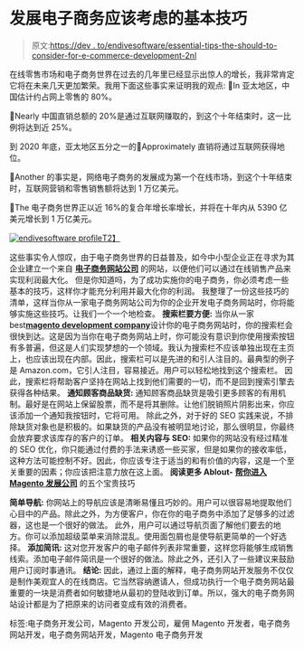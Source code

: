 # 发展电子商务应该考虑的基本技巧

> 原文:[https://dev . to/endivesoftware/essential-tips-the-should-to-consider-for-e-commerce-development-2nl](https://dev.to/endivesoftware/essential-tips-that-should-be-considered-for-e-commerce-development-2nl)

在线零售市场和电子商务世界在过去的几年里已经显示出惊人的增长，我非常肯定它将在未来几天更加繁荣。我用下面这些事实来证明我的观点:
In 亚太地区，中国估计约占网上零售的 80%。

Nearly 中国直销总额的 20%是通过互联网赚取的，到这个十年结束时，这一比例将达到近 25%。

到 2020 年底，亚太地区五分之一的Approximately 直销将通过互联网获得地位。

Another 的事实是，网络电子商务的发展成为第一个在线市场，到这个十年结束时，互联网营销和零售销售额将达到 1 万亿美元。

The 电子商务世界正以近 16%的复合年增长率增长，并将在十年内从 5390 亿美元增长到 1 万亿美元。

[![endivesoftware profile](../Images/aabd480c79c9d32648ec9c0e7b51d6a1.png)T2】](https://res.cloudinary.com/practicaldev/image/fetch/s--RTi025gL--/c_limit%2Cf_auto%2Cfl_progressive%2Cq_auto%2Cw_880/http://in.endivesoftware.com/sites/designs/endivesoftware/essential-tips-that-should-be-considered-for-e-commerce-development.jpg)

这些事实令人惊叹，由于电子商务世界的日益普及，如今中小型企业正在寻求为其企业建立一个来自 [**电子商务网站公司**](%E2%80%9Chttps://www.endivesoftware.com/ecommerce-web-development-services%E2%80%9D) 的网站，以便他们可以通过在线销售产品来实现利润最大化。
但是你知道吗，为了成功实施你的电子商务，你必须考虑一些基本的技巧，这样你才能充分利用并最大化你的利润。
我整理了一份这些技巧的清单，这样当你从一家电子商务网站公司为你的企业开发电子商务网站时，你将能够实施这些技巧。让我们一个一个地检查。
**搜索栏要方便:**
当你从一家 best[**magento development company**](%E2%80%9D)设计你的电子商务网站时，你的搜索栏会很快到达。这是因为当你在电子商务网站上时，你可能没有意识到你使用搜索按钮有多普遍，但这是人们实现梦想的一个领域。我认为搜索栏不应该单独出现在主页上，也应该出现在内部。因此，搜索栏可以是先进的和引人注目的。最典型的例子是 Amazon.com，它引人注目，容易接近。用户可以轻松地找到这个搜索栏。
因此，搜索栏将帮助客户坚持在网站上找到他们需要的一切，而不是回到搜索引擎去获得各种结果。
**通知顾客商品缺货:**
通知顾客商品缺货是吸引更多顾客的有用机制。最好是在网站上保留股票，而不是将其删除。让他们脱销照片阴影出来，你应该添加一个通知我按钮时，它将可用。
除此之外，对于好的 SEO 实践来说，不排除缺货对象也是积极的。如果缺货的产品没有被明显地讨论，那么很明显，你最终会放弃要求该库存的客户的订单。
**相关内容与 SEO:**
如果你的网站没有经过精准的 SEO 优化，你只能通过付费的手法来诱惑一些买家，但是如果你的接收率低，这种方法可能控制不好。因此，你应该专注于适当的和有价值的内容，这是一个至关重要的因素；你应该把注意力放在这上面。
**阅读更多 Ablout-** [**帮你进入 Magento 发展公司**](%E2%80%9D) 的五个宝贵技巧

**简单导航:**
你网站上的导航应该是清晰易懂且巧妙的。用户可以很容易地提取他们心目中的产品。除此之外，为方便客户，你在你的电子商务中添加了足够多的过滤器，这也是一个很好的做法。
此外，用户可以通过导航页面了解他们要去的地方。你可以添加超级菜单来消除混乱。使用面包屑也是使导航更简单的一个好选择。
**添加简讯:**
这对您开发客户的电子邮件列表非常重要，这样您将能够生成销售线索。添加电子邮件简讯是一个很好的做法。除此之外，还引入了一些建议来鼓励用户订阅时事通讯。
**结论:**
因此，通过上面的解释，电子商务网站开发服务不仅仅是制作美观宜人的在线商店。它当然容纳邀请人，但成功执行一个电子商务网站最重要的一块是消费者如何敏捷地从最初的登陆收到订单。所以，强大的电子商务网站设计都是为了把原来的访问者变成有效的消费者。

标签:电子商务开发公司，Magento 开发公司，雇佣 Magento 开发者，电子商务网站开发，电子商务网站开发，Magento 电子商务开发
